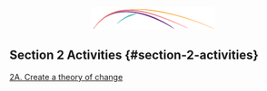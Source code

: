 <div style="text-align:center;"><img src="/assets/CL_Swoosh.png" alt="ConnectedLib: Helping librarians use digital media to make learning connections with youth"/></div>

## Section 2 Activities {#section-2-activities}

[2A. Create a theory of change](/2_program_design/section_2_activities/2a-create-a-theory-of-change.html)

